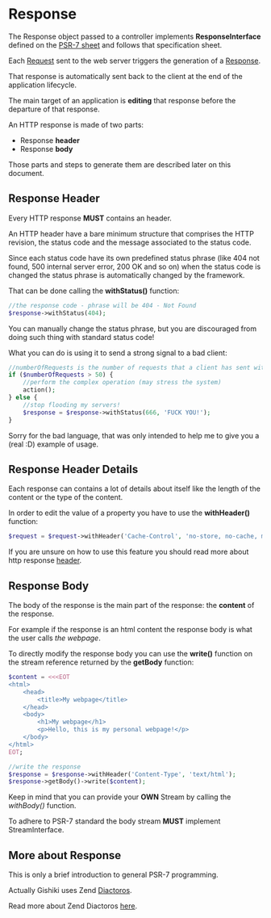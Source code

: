 # Response

The Response object passed to a controller implements __ResponseInterface__ defined on the
[PSR-7 sheet](http://www.php-fig.org/psr/psr-7/) and follows that specification sheet.

Each [Request](request.md) sent to the web server triggers the generation of a [Response](response.md).

That response is automatically sent back to the client at the end of the
application lifecycle.

The main target of an application is __editing__ that response before the departure
of that response.

An HTTP response is made of two parts:

   - Response __header__ 
   - Response __body__
   
Those parts and steps to generate them are described later on this document.


## Response Header

Every HTTP response __MUST__ contains an header.

An HTTP header have a bare minimum structure that comprises the HTTP revision,
the status code and the message associated to the status code.

Since each status code have its own predefined status phrase (like 404 not found,
500 internal server error, 200 OK and so on) when the status code is changed the
status phrase is automatically changed by the framework.

That can be done calling the __withStatus()__ function:

```php
//the response code - phrase will be 404 - Not Found
$response->withStatus(404);
```

You can manually change the status phrase, but you are discouraged from doing such
thing with standard status code!

What you can do is using it to send a strong signal to a bad client:

```php
//numberOfRequests is the number of requests that a client has sent within 60 minutes
if ($numberOfRequests > 50) {
    //perform the complex operation (may stress the system)
    action();
} else {
    //stop flooding my servers!
    $response = $response->withStatus(666, 'FUCK YOU!');
}
```

Sorry for the bad language, that was only intended to help me to give you a (real :D)
example of usage.


## Response Header Details

Each response can contains a lot of details about itself like the length of the
content or the type of the content.

In order to edit the value of a property you have to use the __withHeader()__ function:

```php
$request = $request->withHeader('Cache-Control', 'no-store, no-cache, must-revalidate');
```

If you are unsure on how to use this feature you should read more about http response [header](https://developer.mozilla.org/en-US/docs/Web/HTTP/Headers).


## Response Body

The body of the response is the main part of the response: the __content__ of the
response.

For example if the response is an html content the response body is what the
user calls *the webpage*.

To directly modify the response body you can use the __write()__ function on the
stream reference returned by the __getBody__ function:

```php
$content = <<<EOT
<html>
    <head>
        <title>My webpage</title>
    </head>
    <body>
        <h1>My webpage</h1>
        <p>Hello, this is my personal webpage!</p>
    </body>
</html>
EOT;

//write the response
$response = $response->withHeader('Content-Type', 'text/html');
$response->getBody()->write($content);
```

Keep in mind that you can provide your __OWN__ Stream by calling the *withBody()* function.

To adhere to PSR-7 standard the body stream __MUST__ implement StreamInterface.


## More about Response

This is only a brief introduction to general PSR-7 programming.

Actually Gishiki uses Zend [Diactoros](https://github.com/zendframework/zend-diactoros).

Read more about Zend Diactoros [here](https://docs.zendframework.com/zend-diactoros/overview/).
